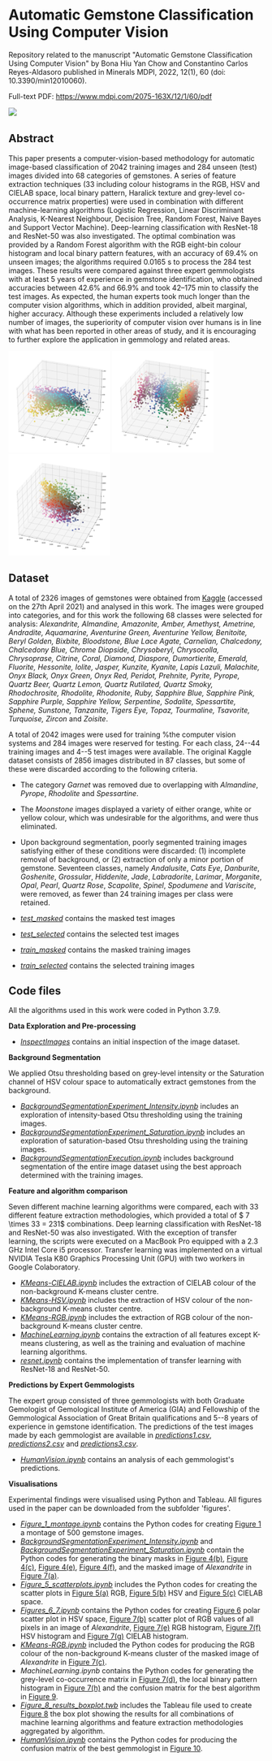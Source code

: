 # Automatic Gemstone Classification Using Computer Vision

Repository related to the manuscript "Automatic Gemstone Classification Using Computer Vision" by Bona Hiu Yan Chow and Constantino Carlos Reyes-Aldasoro published in Minerals MDPI, 2022, 12(1), 60 (doi: 10.3390/min12010060).

Full-text PDF: https://www.mdpi.com/2075-163X/12/1/60/pdf

<img src="Fig_1_montage.png" height="250" />


## Abstract


This paper presents a computer-vision-based methodology for automatic image-based classification of 2042 training images and 284 unseen (test) images divided into 68 categories of gemstones. A series of feature extraction techniques (33 including colour histograms in the RGB, HSV and CIELAB space, local binary pattern, Haralick texture and grey-level co-occurrence matrix properties) were used in combination with different machine-learning algorithms (Logistic Regression, Linear Discriminant Analysis, K-Nearest Neighbour, Decision Tree, Random Forest, Naive Bayes and Support Vector Machine). Deep-learning classification with ResNet-18 and ResNet-50 was also investigated. The optimal combination was provided by a Random Forest algorithm with the RGB eight-bin colour histogram and local binary pattern features, with an accuracy of 69.4% on unseen images; the algorithms required 0.0165 s to process the 284 test images. These results were compared against three expert gemmologists with at least 5 years of experience in gemstone identification, who obtained accuracies between 42.6% and 66.9% and took 42–175 min to classify the test images. As expected, the human experts took much longer than the computer vision algorithms, which in addition provided, albeit marginal, higher accuracy. Although these experiments included a relatively low number of images, the superiority of computer vision over humans is in line with what has been reported in other areas of study, and it is encouraging to further explore the application in gemmology and related areas.


<img src="Fig_5_RGB.png" height="200" /> <img src="Fig_5_HSV.png" height="200" /> <img src="Fig_5_LAB.png" height="200" />



## Dataset


A total of 2326 images of gemstones were obtained from [Kaggle](https://www.kaggle.com/lsind18/gemstones-images) (accessed on the 27th April 2021) and analysed in this work. The images were grouped into categories, and for this work the following 68 classes were selected for analysis: *Alexandrite, Almandine, Amazonite, Amber, Amethyst, Ametrine, Andradite, Aquamarine, Aventurine Green, Aventurine Yellow, Benitoite, Beryl Golden, Bixbite, Bloodstone, Blue Lace Agate, Carnelian, Chalcedony, Chalcedony Blue, Chrome Diopside, Chrysoberyl, Chrysocolla, Chrysoprase, Citrine, Coral, Diamond, Diaspore, Dumortierite, Emerald, Fluorite, Hessonite, Iolite, Jasper, Kunzite, Kyanite, Lapis Lazuli, Malachite, Onyx Black, Onyx Green, Onyx Red, Peridot, Prehnite, Pyrite, Pyrope, Quartz Beer, Quartz Lemon, Quartz Rutilated, Quartz Smoky, Rhodochrosite, Rhodolite, Rhodonite, Ruby, Sapphire Blue, Sapphire Pink, Sapphire Purple, Sapphire Yellow, Serpentine, Sodalite, Spessartite, Sphene, Sunstone, Tanzanite, Tigers Eye, Topaz, Tourmaline, Tsavorite, Turquoise, Zircon* and *Zoisite*. 

A total of 2042 images were used for training %the computer vision systems and 284 images were reserved for testing. For each class, 24--44 training images and 4--5 test images were available. The original Kaggle dataset consists of 2856 images distributed in 87 classes, but some of these were discarded according to the following criteria.
* The category *Garnet* was removed due to overlapping with *Almandine*, *Pyrope*, *Rhodolite* and *Spessartine*.
* The *Moonstone* images displayed a variety of either orange, white or yellow colour, which was undesirable for the algorithms, and were thus eliminated. 
* Upon background segmentation, poorly segmented training images satisfying either of these conditions were discarded: (1) incomplete removal of background, or (2) extraction of only a minor portion of gemstone. Seventeen classes, namely *Andalusite*, *Cats Eye*, *Danburite*, *Goshenite*, *Grossular*, *Hiddenite*, *Jade*, *Labradorite*, *Larimar*, *Morganite*, *Opal*, *Pearl*, *Quartz Rose*, *Scapolite*, *Spinel*, *Spodumene* and *Variscite*, were removed, as fewer than 24 training images per class were retained.

* *[test_masked](./test_masked)* contains the masked test images
* *[test_selected](./test_selected)* contains the selected test images
* *[train_masked](./train_masked)* contains the masked training images
* *[train_selected](./train_selected)* contains the selected training images



## Code files


All the algorithms used in this work were coded in Python 3.7.9. 


**Data Exploration and Pre-processing**

* *[InspectImages](./InspectImages.ipynb)* contains an initial inspection of the image dataset.


**Background Segmentation**

We applied Otsu thresholding based on grey-level intensity or the Saturation channel of HSV colour space to automatically extract gemstones from the background.

* *[BackgroundSegmentationExperiment_Intensity.ipynb](./BackgroundSegmentationExecution.ipynb)* includes an exploration of intensity-based Otsu thresholding using the training images.
* *[BackgroundSegmentationExperiment_Saturation.ipynb](./BackgroundSegmentationExperiment_Saturation.ipynb)* includes an exploration of saturation-based Otsu thresholding using the training images.
* *[BackgroundSegmentationExecution.ipynb](./BackgroundSegmentationExperiment_Saturation.ipynb)* includes background segmentation of the entire image dataset using the best approach determined with the training images.


**Feature and algorithm comparison**

Seven different machine learning algorithms were compared, each with 33 different feature extraction methodologies, which provided a total of $ 7 \times 33 = 231$ combinations. Deep learning classification with ResNet-18 and ResNet-50 was also investigated. With the exception of transfer learning, the scripts were executed on a MacBook Pro equipped with a 2.3 GHz Intel Core i5 processor. Transfer learning was implemented on a virtual NVIDIA Tesla K80 Graphics Processing Unit (GPU) with two workers in Google Colaboratory. 

* *[KMeans-CIELAB.ipynb](./KMeans-CIELAB.ipynb)* includes the extraction of CIELAB colour of the non-background K-means cluster centre.
* *[KMeans-HSV.ipynb](./KMeans-HSV.ipynb)* includes the extraction of HSV colour of the non-background K-means cluster centre.
* *[KMeans-RGB.ipynb](./KMeans-RGB.ipynb)* includes the extraction of RGB colour of the non-background K-means cluster centre.
* *[MachineLearning.ipynb](./MachineLearning.ipynb)* contains the extraction of all features except K-means clustering, as well as the training and evaluation of machine learning algorithms. 
* *[resnet.ipynb](./resnet.ipynb)* contains the implementation of transfer learning with ResNet-18 and ResNet-50.


**Predictions by Expert Gemmologists**

The expert group consisted of three gemmologists with both Graduate Gemologist of Gemological Institute of America (GIA) and Fellowship of the Gemmological Association of Great Britain qualifications and 5--8 years of experience in gemstone identification. The predictions of the test images made by each gemmologist are available in *[predictions1.csv](./predictions1.csv)*, *[predictions2.csv](./predictions2.csv)* and *[predictions3.csv](./predictions3.csv)*.

* *[HumanVision.ipynb](./HumanVision.ipynb)* contains an analysis of each gemmologist's predictions.


**Visualisations** 

Experimental findings were visualised using Python and Tableau. All figures used in the paper can be downloaded from the subfolder 'figures'.

* *[Figure_1_montage.ipynb](./Figure_1_montage.ipynb)* contains the Python codes for creating [Figure 1](./figures/Fig_1_montage.png) a montage of 500 gemstone images.
* *[BackgroundSegmentationExperiment_Intensity.ipynb](./BackgroundSegmentationExperiment_Intensity.ipynb)* and *[BackgroundSegmentationExperiment_Saturation.ipynb](./BackgroundSegmentationExperiment_Saturation.ipynb)* contain the Python codes for generating the binary masks in [Figure 4(b)](./figures/Fig_4_alexandrite_grey.png), [Figure 4(c)](./figures/Fig_4_alexandrite_saturation.png), [Figure 4(e)](./figures/Fig_4_amazonite_grey.png), [Figure 4(f)](./figures/Fig_4_amazonite_saturation.png), and the masked image of *Alexandrite* in [Figure 7(a)](Fig_7_masked.png).
* *[Figure_5_scatterplots.ipynb](./Figure_5_scatterplots.ipynb)* includes the Python codes for creating the scatter plots in [Figure 5(a)](./figures/Fig_5_RGB.png) RGB, [Figure 5(b)](./figures/Fig_5_HSV.png) HSV and [Figure 5(c)](./figures/Fig_5_LAB.png) CIELAB space.
* *[Figures_6_7.ipynb](./Figures_6_7.ipynb)* contains the Python codes for creating [Figure 6](./figures/Fig_6_HSVplots.png) polar scatter plot in HSV space, [Figure 7(b)](./figures/Fig_7_RGBscatterplot.png) scatter plot of RGB values of all pixels in an image of *Alexandrite*, [Figure 7(e)](./figures/Fig_7_RGBhistogram.png) RGB histogram, [Figure 7(f)](./figures/Fig_7_HSVhistogram.png) HSV histogram and [Figure 7(g)](./figures/Fig_7_LABhistogram.png) CIELAB histogram.
* *[KMeans-RGB.ipynb](./KMeans-RGB.ipynb)* included the Python codes for producing the RGB colour of the non-background K-means cluster of the masked image of *Alexandrite* in [Figure 7(c)](./figures/Fig_7_RGBkmeans.png).
* *MachineLearning.ipynb* contains the Python codes for generating the grey-level co-occurrence matrix in [Figure 7(d)](./figures/Fig_7_GLCM.png), the local binary pattern histogram in [Figure 7(h)](./figures/Fig_7_LBP.png) and the confusion matrix for the best algorithm in [Figure 9](./figures/Fig_9_bestsystem.png).
* *[Figure_8_results_boxplot.twb](./Figure_8_results_boxplot.twb)* includes the Tableau file used to create [Figure 8](./figures/Fig_8_accuracy) the box plot showing the results for all combinations of machine learning algorithms and feature extraction methodologies aggregated by algorithm.
* *[HumanVision.ipynb](./HumanVision.ipynb)* contains the Python codes for producing the confusion matrix of the best gemmologist in [Figure 10](./figures/Fig_10_bestexpert.png).






